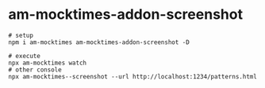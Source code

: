 # am-mocktimes-addon-screenshot

```shell
# setup
npm i am-mocktimes am-mocktimes-addon-screenshot -D

# execute
npx am-mocktimes watch
# other console
npx am-mocktimes--screenshot --url http://localhost:1234/patterns.html
```
